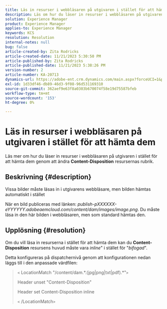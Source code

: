 ```yaml
---
title: Läs in resurser i webbläsaren på utgivaren i stället för att hämta dem
description: Läs om hur du läser in resurser i webbläsaren på utgivaren.
solution: Experience Manager
product: Experience Manager
applies-to: Experience Manager
keywords: KCS
resolution: Resolution
internal-notes: null
bug: false
article-created-by: Zita Rodricks
article-created-date: 11/21/2023 5:30:50 PM
article-published-by: Zita Rodricks
article-published-date: 11/21/2023 5:38:26 PM
version-number: 2
article-number: KA-20713
dynamics-url: https://adobe-ent.crm.dynamics.com/main.aspx?forceUCI=1&pagetype=entityrecord&etn=knowledgearticle&id=b0e7e5b2-9388-ee11-8179-6045bd006295
exl-id: 1d33df46-db89-46d3-9f08-96d531169310
source-git-commit: 362aef9e63f8a0303b670074f58e19d75587bfeb
workflow-type: tm+mt
source-wordcount: '153'
ht-degree: 0%

---
```


# Läs in resurser i webbläsaren på utgivaren i stället för att hämta dem


Läs mer om hur du läser in resurser i webbläsaren på utgivaren i stället för att hämta dem genom att ändra <b>Content-Disposition</b> resursernas rubrik.

## Beskrivning {#description}


Vissa bilder måste läsas in i utgivarens webbläsare, men bilden hämtas automatiskt i stället

När en bild publiceras med länken: *publish-pXXXXXX-eYYYYYY.adobeaemcloud.com/content/dam/images/image.png*. Du måste läsa in den här bilden i webbläsaren, men som standard hämtas den.


## Upplösning {#resolution}


Om du vill läsa in resurserna i stället för att hämta dem kan du <b>Content-Disposition</b> resursens huvud måste vara *inline*&quot; i stället för &quot;*bifogad*&quot;.

Detta konfigureras på dispatchernivå genom att konfigurationen nedan läggs till i den anpassade värdfilen:




> `<` LocationMatch &quot;\/content\/dam.\*\.(jpg|png|txt|pdf).\*&quot;`>`
> 
> Header unset &quot;Content-Disposition&quot;
> 
> Header set Content-Disposition inline
> 
> `<` /LocationMatch`>`
